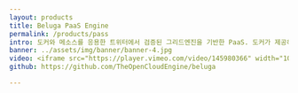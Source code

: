 ```yaml
---
layout: products
title: Beluga PaaS Engine
permalink: /products/pass
intro: 도커와 메소스를 응용한 트위터에서 검증된 그리드엔진을 기반한 PaaS. 도커가 제공하는 다양한 어플리케이션 구동 환경을 지원. 애플리케이션 소스코드에서 도커이미지를 생성시킨 후 서비스를 구동 시킨 후 장애 발생시 오토페일오버(Auto-Failover), 오토스케일(Auto-Scale), 무정지재배포를 목표로 함.
banner: ../assets/img/banner/banner-4.jpg
video: <iframe src="https://player.vimeo.com/video/145980366" width="100%" height="365" frameborder="0" webkitallowfullscreen="" mozallowfullscreen="" allowfullscreen="" class="style-scope uengine-products"></iframe>
github: https://github.com/TheOpenCloudEngine/beluga

---
```


<br>

